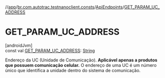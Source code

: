 //[app](../../../index.md)/[br.com.autotrac.testnanoclient.consts](../index.md)/[ApiEndpoints](index.md)/[GET_PARAM_UC_ADDRESS](-g-e-t_-p-a-r-a-m_-u-c_-a-d-d-r-e-s-s.md)

# GET_PARAM_UC_ADDRESS

[androidJvm]\
const val [GET_PARAM_UC_ADDRESS](-g-e-t_-p-a-r-a-m_-u-c_-a-d-d-r-e-s-s.md): [String](https://kotlinlang.org/api/latest/jvm/stdlib/kotlin/-string/index.html)

Endereço da UC (Unidade de Comunicação). **Aplicável apenas a produtos que possuem comunicação celular.** O endereço de uma UC é um número único que identifica a unidade dentro do sistema de comunicação.
